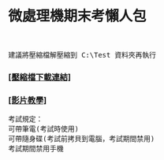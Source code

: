 <h1>微處理機期末考懶人包</h1><br>

<pre>建議將壓縮檔解壓縮到 C:\Test 資料夾再執行</pre>

<h3><a href="https://github.com/iambjlu/109-wei-chu-li-ji-final-exam/raw/main/Test.zip">[壓縮檔下載連結]</a></h3>
<h3><a href="https://www.youtube.com/playlist?list=PLy3zXB5cF7FNddqZnTlcHq3roLsJUeqo8">[影片教學]</a></h3>

<pre>
考試規定：
可帶筆電(考試時使用)
可帶隨身碟(考試前拷貝到電腦，考試期間禁用)
考試期間禁用手機
</pre>
